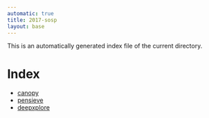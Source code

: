 ```yaml
---
automatic: true
title: 2017-sosp
layout: base
---
```


This is an automatically generated index file of the current directory.

# Index
- [canopy](/notes/systems/2017-sosp/canopy.html)
- [pensieve](/notes/systems/2017-sosp/pensieve.html)
- [deepxplore](/notes/systems/2017-sosp/deepxplore.html)
